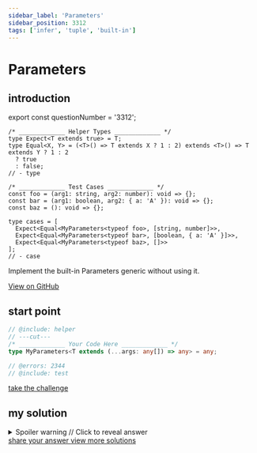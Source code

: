 ```yaml
---
sidebar_label: 'Parameters'
sidebar_position: 3312
tags: ['infer', 'tuple', 'built-in']
---
```


# Parameters

## introduction

export const questionNumber = '3312';

```twoslash include helper
/* _____________ Helper Types _____________ */
type Expect<T extends true> = T;
type Equal<X, Y> = (<T>() => T extends X ? 1 : 2) extends <T>() => T extends Y ? 1 : 2
  ? true
  : false;
// - type
```

```twoslash include test
/* _____________ Test Cases _____________ */
const foo = (arg1: string, arg2: number): void => {};
const bar = (arg1: boolean, arg2: { a: 'A' }): void => {};
const baz = (): void => {};

type cases = [
  Expect<Equal<MyParameters<typeof foo>, [string, number]>>,
  Expect<Equal<MyParameters<typeof bar>, [boolean, { a: 'A' }]>>,
  Expect<Equal<MyParameters<typeof baz>, []>>
];
// - case
```


Implement the built-in Parameters generic without using it.

<span className="badge-links">
  <a className="view" target="\_blank" href={`https://tsch.js.org/${questionNumber}`}>
    View on GitHub
  </a>
</span>

## start point

```ts twoslash
// @include: helper
// ---cut---
/* _____________ Your Code Here _____________ */
type MyParameters<T extends (...args: any[]) => any> = any;

// @errors: 2344
// @include: test
```

<span className="badge-links">
  <a
    className="challenge"
    target="\_blank"
    href={`https://tsch.js.org/${questionNumber}/play`}
  >
    take the challenge
  </a>
</span>

## my solution

<details>

<summary>Spoiler warning // Click to reveal answer</summary>

```ts twoslash
// @include: helper

// @include: test

/* _____________ Answer Here _____________ */
/// ---cut---
type MyParameters<T extends (...args: any[]) => any> = T extends (...args: infer T) => any
  ? T
  : never;
```

</details>

<span className="badge-links">
  <a
    className="share"
    target="\_blank"
    href={`https://tsch.js.org/${questionNumber}/answer`}
  >
    share your answer
  </a>
  <a
    className="solution"
    target="\_blank"
    href={`https://tsch.js.org/${questionNumber}/solutions`}
  >
    view more solutions
  </a>
</span>
